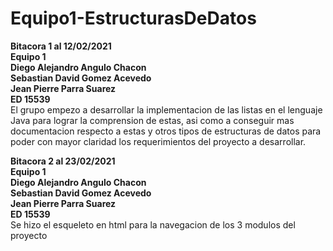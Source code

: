 # Equipo1-EstructurasDeDatos

**Bitacora 1 al 12/02/2021<br />
Equipo 1<br />
Diego Alejandro Angulo Chacon  
Sebastian David Gomez Acevedo  
Jean Pierre Parra Suarez  
ED 15539**<br />
El grupo empezo a desarrollar la implementacion de las listas en el lenguaje Java para lograr la comprension de estas, asi como a conseguir mas documentacion respecto a estas y otros tipos de estructuras de datos para poder con mayor claridad los requerimientos del proyecto a desarrollar. 

**Bitacora 2 al 23/02/2021<br />
Equipo 1<br />
Diego Alejandro Angulo Chacon  
Sebastian David Gomez Acevedo  
Jean Pierre Parra Suarez  
ED 15539**<br />
Se hizo el esqueleto en html para la navegacion de los 3 modulos del proyecto

